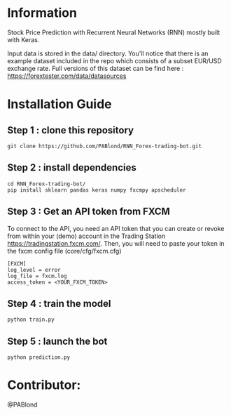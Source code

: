 # Information
Stock Price Prediction with Recurrent Neural Networks (RNN) mostly built with Keras.

Input data is stored in the data/ directory. You'll notice that there is an example dataset included in the repo which consists of a subset EUR/USD exchange rate. Full versions of this dataset can be find here : https://forextester.com/data/datasources


# Installation Guide

## Step 1 : clone this repository

    git clone https://github.com/PABlond/RNN_Forex-trading-bot.git
    
## Step 2 : install dependencies

    cd RNN_Forex-trading-bot/    
    pip install sklearn pandas keras numpy fxcmpy apscheduler
    
## Step 3 : Get an API token from FXCM 

To connect to the API, you need an API token that you can create or revoke from within your (demo) account in the Trading Station https://tradingstation.fxcm.com/.
Then, you will need to paste your token in the fxcm config file (core/cfg/fxcm.cfg)

    [FXCM]
    log_level = error
    log_file = fxcm.log
    access_token = <YOUR_FXCM_TOKEN>

## Step 4 : train the model

    python train.py

## Step 5 : launch the bot

    python prediction.py
    
# Contributor:
@PABlond
